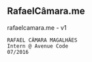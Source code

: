 ## RafaelCâmara.me

rafaelcamara.me - v1

```
RAFAEL CÂMARA MAGALHÃES
Intern @ Avenue Code
07/2016
```
